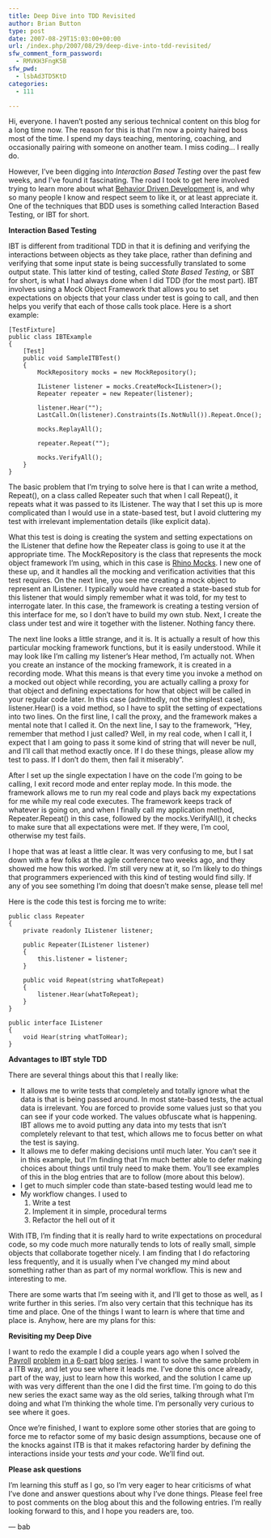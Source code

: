 ```yaml
---
title: Deep Dive into TDD Revisited
author: Brian Button
type: post
date: 2007-08-29T15:03:00+00:00
url: /index.php/2007/08/29/deep-dive-into-tdd-revisited/
sfw_comment_form_password:
  - RMVKH3FngK5B
sfw_pwd:
  - lsbAd3TD5KtD
categories:
  - 111

---
```

Hi, everyone. I haven&#8217;t posted any serious technical content on this blog for a long time now. The reason for this is that I&#8217;m now a pointy haired boss most of the time. I spend my days teaching, mentoring, coaching, and occasionally pairing with someone on another team. I miss coding&#8230; I really do. <sniff>

However, I&#8217;ve been digging into _Interaction Based Testing_ over the past few weeks, and I&#8217;ve found it fascinating. The road I took to get here involved trying to learn more about what [Behavior Driven Development][1] is, and why so many people I know and respect seem to like it, or at least appreciate it. One of the techniques that BDD uses is something called Interaction Based Testing, or IBT for short.

**Interaction Based Testing**

IBT is different from traditional TDD in that it is defining and verifying the interactions between objects as they take place, rather than defining and verifying that some input state is being successfully translated to some output state. This latter kind of testing, called _State Based Testing_, or SBT for short, is what I had always done when I did TDD (for the most part). IBT involves using a Mock Object Framework that allows you to set expectations on objects that your class under test is going to call, and then helps you verify that each of those calls took place. Here is a short example:

    [TestFixture]
    public class IBTExample
    {
        [Test]
        public void SampleITBTest()
        {
            MockRepository mocks = new MockRepository();
    
            IListener listener = mocks.CreateMock<IListener>();
            Repeater repeater = new Repeater(listener);
    
            listener.Hear("");
            LastCall.On(listener).Constraints(Is.NotNull()).Repeat.Once();
    
            mocks.ReplayAll();
    
            repeater.Repeat("");
    
            mocks.VerifyAll();
        }
    }
    

The basic problem that I&#8217;m trying to solve here is that I can write a method, Repeat(), on a class called Repeater such that when I call Repeat(), it repeats what it was passed to its IListener. The way that I set this up is more complicated than I would use in a state-based test, but I avoid cluttering my test with irrelevant implementation details (like explicit data).

What this test is doing is creating the system and setting expectations on the IListener that define how the Repeater class is going to use it at the appropriate time. The MockRepository is the class that represents the mock object framework I&#8217;m using, which in this case is [Rhino Mocks][2]. I new one of these up, and it handles all the mocking and verification activities that this test requires. On the next line, you see me creating a mock object to represent an IListener. I typically would have created a state-based stub for this listener that would simply remember what it was told, for my test to interrogate later. In this case, the framework is creating a testing version of this interface for me, so I don&#8217;t have to build my own stub. Next, I create the class under test and wire it together with the listener. Nothing fancy there.

The next line looks a little strange, and it is. It is actually a result of how this particular mocking framework functions, but it is easily understood. While it may look like I&#8217;m calling my listener&#8217;s Hear method, I&#8217;m actually not. When you create an instance of the mocking framework, it is created in a recording mode. What this means is that every time you invoke a method on a mocked out object while recording, you are actually calling a proxy for that object and defining expectations for how that object will be called in your regular code later. In this case (admittedly, not the simplest case), listener.Hear() is a void method, so I have to split the setting of expectations into two lines. On the first line, I call the proxy, and the framework makes a mental note that I called it. On the next line, I say to the framework, &#8220;Hey, remember that method I just called? Well, in my real code, when I call it, I expect that I am going to pass it some kind of string that will never be null, and I&#8217;ll call that method exactly once. If I do these things, please allow my test to pass. If I don&#8217;t do them, then fail it miserably&#8221;.

After I set up the single expectation I have on the code I&#8217;m going to be calling, I exit record mode and enter replay mode. In this mode. the framework allows me to run my real code and plays back my expectations for me while my real code executes. The framework keeps track of whatever is going on, and when I finally call my application method, Repeater.Repeat() in this case, followed by the mocks.VerifyAll(), it checks to make sure that all expectations were met. If they were, I&#8217;m cool, otherwise my test fails.

I hope that was at least a little clear. It was very confusing to me, but I sat down with a few folks at the agile conference two weeks ago, and they showed me how this worked. I&#8217;m still very new at it, so I&#8217;m likely to do things that programmers experienced with this kind of testing would find silly. If any of you see something I&#8217;m doing that doesn&#8217;t make sense, please tell me!

Here is the code this test is forcing me to write:

    public class Repeater
    {
        private readonly IListener listener;
    
        public Repeater(IListener listener)
        {
            this.listener = listener;
        }
    
        public void Repeat(string whatToRepeat)
        {
            listener.Hear(whatToRepeat);
        }
    }
    
    public interface IListener
    {
        void Hear(string whatToHear);
    }
    

**Advantages to IBT style TDD**

There are several things about this that I really like:

  * It allows me to write tests that completely and totally ignore what the data is that is being passed around. In most state-based tests, the actual data is irrelevant. You are forced to provide some values just so that you can see if your code worked. The values obfuscate what is happening. IBT allows me to avoid putting any data into my tests that isn&#8217;t completely relevant to that test, which allows me to focus better on what the test is saying.
  * It allows me to defer making decisions until much later. You can&#8217;t see it in this example, but I&#8217;m finding that I&#8217;m much better able to defer making choices about things until truly need to make them. You&#8217;ll see examples of this in the blog entries that are to follow (more about this below).
  * I get to much simpler code than state-based testing would lead me to
  * My workflow changes. I used to 
      1. Write a test
      2. Implement it in simple, procedural terms
      3. Refactor the hell out of it

With ITB, I&#8217;m finding that it is really hard to write expectations on procedural code, so my code much more naturally tends to lots of really small, simple objects that collaborate together nicely. I am finding that I do refactoring less frequently, and it is usually when I&#8217;ve changed my mind about something rather than as part of my normal workflow. This is new and interesting to me.

There are some warts that I&#8217;m seeing with it, and I&#8217;ll get to those as well, as I write further in this series. I&#8217;m also very certain that this technique has its time and place. One of the things I want to learn is where that time and place is. Anyhow, here are my plans for this:

**Revisiting my Deep Dive**

I want to redo the example I did a couple years ago when I solved the [Payroll][3] [problem][4] [in a][5] [6-part][6] [blog][7] [series][8]. I want to solve the same problem in a ITB way, and let you see where it leads me. I&#8217;ve done this once already, part of the way, just to learn how this worked, and the solution I came up with was very different than the one I did the first time. I&#8217;m going to do this new series the exact same way as the old series, talking through what I&#8217;m doing and what I&#8217;m thinking the whole time. I&#8217;m personally very curious to see where it goes.

Once we&#8217;re finished, I want to explore some other stories that are going to force me to refactor some of my basic design assumptions, because one of the knocks against ITB is that it makes refactoring harder by defining the interactions inside your tests _and_ your code. We&#8217;ll find out.

**Please ask questions**

I&#8217;m learning this stuff as I go, so I&#8217;m very eager to hear criticisms of what I&#8217;ve done and answer questions about why I&#8217;ve done things. Please feel free to post comments on the blog about this and the following entries. I&#8217;m really looking forward to this, and I hope you readers are, too.

&#8212; bab

 [1]: http://behaviour-driven.org
 [2]: http://www.ayende.com/projects/rhino-mocks.aspx
 [3]: http://www.agileprogrammer.com/oneagilecoder/archive/2004/10/25/2805.aspx
 [4]: http://www.agileprogrammer.com/oneagilecoder/archive/2004/11/07/2799.aspx
 [5]: http://www.agileprogrammer.com/oneagilecoder/archive/2004/11/15/2793.aspx
 [6]: http://www.agileprogrammer.com/oneagilecoder/archive/2004/11/25/2771.aspx
 [7]: http://www.agileprogrammer.com/oneagilecoder/archive/2004/12/02/2767.aspx
 [8]: http://www.agileprogrammer.com/oneagilecoder/archive/2004/12/04/2756.aspx